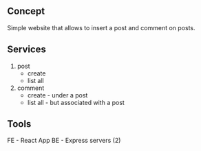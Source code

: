 ## Concept
Simple website that allows to insert a post and comment on posts.

## Services
1. post
    * create
    * list all
2. comment
    * create - under a post
    * list all - but associated with a post

## Tools
FE - React App
BE - Express servers (2)